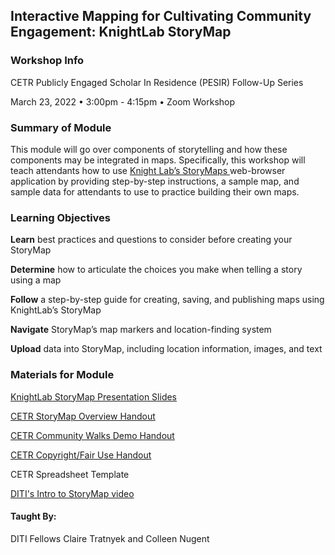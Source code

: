 ## Interactive Mapping for Cultivating Community Engagement: KnightLab StoryMap

### Workshop Info

CETR Publicly Engaged Scholar In Residence (PESIR) Follow-Up Series

March 23, 2022 • 3:00pm - 4:15pm • Zoom Workshop

### Summary of Module

This module will go over components of storytelling and how these components may be integrated in maps. Specifically, this workshop will teach attendants how to use [Knight Lab’s StoryMaps ](https://storymap.knightlab.com/)web-browser application by providing step-by-step instructions, a sample map, and sample data for attendants to use to practice building their own maps. 

### Learning Objectives

**Learn** best practices and questions to consider before creating your StoryMap

**Determine** how to articulate the choices you make when telling a story using a map

**Follow** a step-by-step guide for creating, saving, and publishing maps using KnightLab’s StoryMap

**Navigate** StoryMap’s map markers and location-finding system

**Upload** data into StoryMap, including location information, images, and text

### Materials for Module

[KnightLab StoryMap Presentation Slides](https://github.com/NULabNortheastern/digitalassignmentshowcase/blob/master/mapping/sp22-cetr-pesir-storymap/Intro-to-StoryMap%20CETR_PESIR%20Workshop.pdf)

[CETR StoryMap Overview Handout](https://github.com/NULabNortheastern/digitalassignmentshowcase/blob/master/mapping/sp22-cetr-pesir-storymap/StoryMap%20Overview%20Handout%20(CETR).pdf)

[CETR Community Walks Demo Handout](https://github.com/NULabNortheastern/digitalassignmentshowcase/blob/master/mapping/sp22-cetr-pesir-storymap/Community%20Walks%20Demo%20Handout%20(CETR).pdf)

[CETR Copyright/Fair Use Handout](https://github.com/NULabNortheastern/digitalassignmentshowcase/blob/master/mapping/sp22-cetr-pesir-storymap/Copyright-fair-use-handout%20(CETR).pdf)

CETR Spreadsheet Template

[DITI's Intro to StoryMap video](https://youtu.be/X33ud7RYZFg)



#### Taught By:

DITI Fellows Claire Tratnyek and Colleen Nugent 
